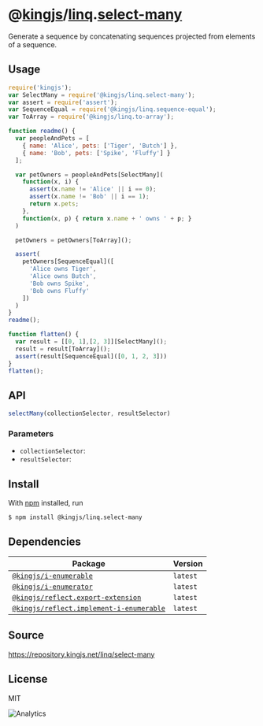 # @[kingjs][@kingjs]/[linq][ns0].[select-many][ns1]
Generate a sequence by concatenating sequences  projected from elements of a sequence.
## Usage
```js
require('kingjs');
var SelectMany = require('@kingjs/linq.select-many');
var assert = require('assert');
var SequenceEqual = require('@kingjs/linq.sequence-equal');
var ToArray = require('@kingjs/linq.to-array');

function readme() {
  var peopleAndPets = [
    { name: 'Alice', pets: ['Tiger', 'Butch'] },
    { name: 'Bob', pets: ['Spike', 'Fluffy'] }
  ];

  var petOwners = peopleAndPets[SelectMany](
    function(x, i) { 
      assert(x.name != 'Alice' || i == 0);
      assert(x.name != 'Bob' || i == 1);
      return x.pets; 
    },
    function(x, p) { return x.name + ' owns ' + p; }
  )

  petOwners = petOwners[ToArray]();

  assert(
    petOwners[SequenceEqual]([
      'Alice owns Tiger', 
      'Alice owns Butch', 
      'Bob owns Spike', 
      'Bob owns Fluffy'
    ])
  )
}
readme();

function flatten() {
  var result = [[0, 1],[2, 3]][SelectMany]();
  result = result[ToArray]();
  assert(result[SequenceEqual]([0, 1, 2, 3]))
}
flatten();
```

## API
```ts
selectMany(collectionSelector, resultSelector)
```

### Parameters
- `collectionSelector`: 
- `resultSelector`: 



## Install
With [npm](https://npmjs.org/) installed, run
```
$ npm install @kingjs/linq.select-many
```
## Dependencies
|Package|Version|
|---|---|
|[`@kingjs/i-enumerable`](https://www.npmjs.com/package/@kingjs/i-enumerable)|`latest`|
|[`@kingjs/i-enumerator`](https://www.npmjs.com/package/@kingjs/i-enumerator)|`latest`|
|[`@kingjs/reflect.export-extension`](https://www.npmjs.com/package/@kingjs/reflect.export-extension)|`latest`|
|[`@kingjs/reflect.implement-i-enumerable`](https://www.npmjs.com/package/@kingjs/reflect.implement-i-enumerable)|`latest`|
## Source
https://repository.kingjs.net/linq/select-many
## License
MIT

![Analytics](https://analytics.kingjs.net/linq/select-many)

[@kingjs]: https://www.npmjs.com/package/kingjs
[ns0]: https://www.npmjs.com/package/@kingjs/linq
[ns1]: https://www.npmjs.com/package/@kingjs/linq.select-many
